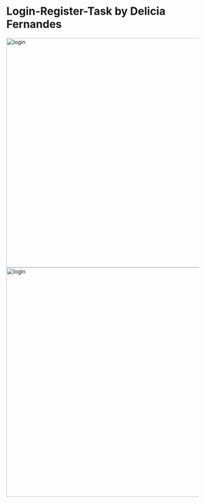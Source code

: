 # Login-Register-Task by Delicia Fernandes

<img src="https://github.com/deliciafernandes/Login-Register-Task/blob/master/assets/images/Login.png" alt="login" height="600">
 <img src="https://github.com/deliciafernandes/Login-Register-Task/blob/master/assets/images/Register.png" alt="login" height="600">